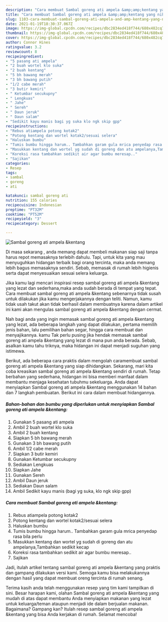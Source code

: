 ```yaml
---
description: "Cara membuat Sambal goreng ati ampela &amp;amp;kentang yang nikmat dan Mudah Dibuat"
title: "Cara membuat Sambal goreng ati ampela &amp;amp;kentang yang nikmat dan Mudah Dibuat"
slug: 1103-cara-membuat-sambal-goreng-ati-ampela-and-amp-kentang-yang-nikmat-dan-mudah-dibuat
date: 2021-01-19T18:30:37.067Z
image: https://img-global.cpcdn.com/recipes/dbc2834ed418f744/680x482cq70/sambal-goreng-ati-ampela-kentang-foto-resep-utama.jpg
thumbnail: https://img-global.cpcdn.com/recipes/dbc2834ed418f744/680x482cq70/sambal-goreng-ati-ampela-kentang-foto-resep-utama.jpg
cover: https://img-global.cpcdn.com/recipes/dbc2834ed418f744/680x482cq70/sambal-goreng-ati-ampela-kentang-foto-resep-utama.jpg
author: Connor Hines
ratingvalue: 3.2
reviewcount: 8
recipeingredient:
- "5 pasang ati ampela"
- "2 buah wortel klo suka"
- "2 buah kentang"
- "5 bh bawang merah"
- "3 bh bawang putih"
- "1/2 cabe merah"
- "3 butir kemiri"
- " Ketumbar secukupny"
- " Lengkuas"
- " Jahe"
- " Sereh"
- " Daun jeruk"
- " Daun salam"
- "Sedikit kayu manis bagi yg suka klo ngk skip gpp"
recipeinstructions:
- "Rebus atiampela potong kotak2"
- "Potong kentang dan wortel kotak2/sesuai selera"
- "Haluskan bumbu"
- "Tumis bumbu hingga harum.. Tambahkan garam gula mrica penyedap rasa bila perlu"
- "Masukkan kentang dan wortel yg sudah di goreng dan atu ampelanya,Tambahkan sedikit kecap"
- "Koreksi rasa tambahkan sedikit air agar bumbu meresap.."
- "Sajikan"
categories:
- Resep
tags:
- sambal
- goreng
- ati

katakunci: sambal goreng ati 
nutrition: 155 calories
recipecuisine: Indonesian
preptime: "PT32M"
cooktime: "PT52M"
recipeyield: "3"
recipecategory: Dessert

---
```



![Sambal goreng ati ampela &amp;kentang](https://img-global.cpcdn.com/recipes/dbc2834ed418f744/680x482cq70/sambal-goreng-ati-ampela-kentang-foto-resep-utama.jpg)

Di masa  sekarang , anda memang dapat membeli makanan siap saji tanpa harus repot memasaknya terlebih dahulu. Tapi, untuk kita yang mau menyuguhkan hidangan terbaik bagi orang tercinta, maka anda memang lebih bagus memasaknya sendiri. Sebab, memasak di rumah lebih higienis serta dapat menyesuaikan sesuai selera keluarga.

Jika kamu lagi mencari inspirasi resep sambal goreng ati ampela &amp;kentang yang lezat dan sederhana,maka anda sudah berada di tempat yang tepat. Cara membuat sambal goreng ati ampela &amp;kentang  sebenarnya tidak susah untuk dilakukan jika kamu mengerjakannya dengan teliti. Namun, kamu tidak usah takut akan tidak berhasil dalam membuatnya 
karena dalam artikel ini kami akan mengulas sambal goreng ati ampela &amp;kentang dengan cermat.  



Nah bagi anda yang ingin memasak sambal goreng ati ampela &amp;kentang yang lezat, ada beberapa langkah yang dapat dilakukan, pertama memilih jenis bahan, lalu pemilihan bahan segar, hingga cara membuat dan menyajikannya. kamu Tak perlu pusing jika hendak memasak sambal goreng ati ampela &amp;kentang yang lezat di mana pun anda berada. Sebab, asalkan kamu  tahu triknya, maka hidangan ini dapat menjadi suguhan yang istimewa.

Berikut, ada beberapa cara praktis  dalam mengolah caramembuat sambal goreng ati ampela &amp;kentang yang siap dihidangkan. Sekarang, mari kita coba kreasikan sambal goreng ati ampela &amp;kentang sendiri di rumah. Tetap berbahan yang sederhana, hidangan ini bisa memberi manfaat dalam membantu menjaga kesehatan tubuhmu sekeluarga. Anda dapat menyiapkan Sambal goreng ati ampela &amp;kentang menggunakan 14 bahan dan 7 langkah pembuatan. Berikut ini cara dalam membuat hidangannya.

<!--inarticleads1-->

##### Bahan-bahan dan bumbu yang diperlukan untuk menyiapkan Sambal goreng ati ampela &amp;kentang:

1. Gunakan 5 pasang ati ampela
1. Ambil 2 buah wortel klo suka
1. Ambil 2 buah kentang
1. Siapkan 5 bh bawang merah
1. Gunakan 3 bh bawang putih
1. Ambil 1/2 cabe merah
1. Siapkan 3 butir kemiri
1. Gunakan  Ketumbar secukupny
1. Sediakan  Lengkuas
1. Siapkan  Jahe
1. Gunakan  Sereh
1. Ambil  Daun jeruk
1. Sediakan  Daun salam
1. Ambil Sedikit kayu manis (bagi yg suka, klo ngk skip gpp)




<!--inarticleads2-->

##### Cara membuat Sambal goreng ati ampela &amp;kentang:

1. Rebus atiampela potong kotak2
1. Potong kentang dan wortel kotak2/sesuai selera
1. Haluskan bumbu
1. Tumis bumbu hingga harum.. Tambahkan garam gula mrica penyedap rasa bila perlu
1. Masukkan kentang dan wortel yg sudah di goreng dan atu ampelanya,Tambahkan sedikit kecap
1. Koreksi rasa tambahkan sedikit air agar bumbu meresap..
1. Sajikan




Jadi, itulah artikel tentang  sambal goreng ati ampela &amp;kentang  yang praktis dan gampang dilakukan versi kami. Semoga kamu bisa melakukannya dengan hasil yang dapat membuat oreng tercinta di rumah senang. 

Terima kasih anda telah menggunakan resep yang tim kami tampilkan di sini. Besar harapan kami, olahan  Sambal goreng ati ampela &amp;kentang yang mudah di atas dapat membantu Anda menyiapkan makanan yang lezat untuk keluarga/teman ataupun menjadi ide dalam berjualan makanan. Bagaimana? Gampang kan? Itulah resep sambal goreng ati ampela &amp;kentang yang bisa Anda kerjakan di rumah. Selamat mencoba!

